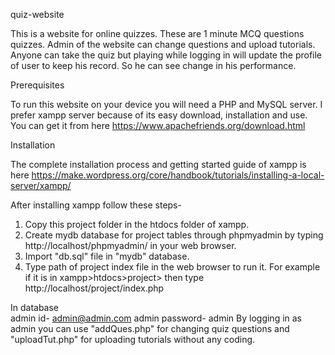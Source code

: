 quiz-website

This is a website for online quizzes. These are 1 minute MCQ questions quizzes. Admin of the website can change questions and upload tutorials. Anyone can take the quiz but playing while logging in will update the profile of user to keep his record. So he can see change in his performance.

Prerequisites

To run this website on your device you will need a PHP and MySQL server. I prefer xampp server because of its easy download,  installation and use. You can get it from here https://www.apachefriends.org/download.html 

Installation 

The complete installation process and getting started guide of xampp is here 
https://make.wordpress.org/core/handbook/tutorials/installing-a-local-server/xampp/

After installing xampp follow these steps-
1. Copy this project folder in the htdocs folder of xampp.
2. Create mydb database for project tables through phpmyadmin by typing http://localhost/phpmyadmin/ in your web browser.
3. Import "db.sql" file in "mydb" database.
4. Type path of project index file in the web browser to run it. 
   For example if it is in xampp>htdocs>project> then type  http://localhost/project/index.php
   
In database   
admin id- admin@admin.com
admin password- admin
By logging in as admin you can use "addQues.php" for changing quiz questions and "uploadTut.php" for uploading tutorials without any coding.  
